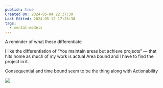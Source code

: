 ```yaml
---
publish: true
Created On: 2024-05-04 22:37:30
Last Edited: 2024-05-12 17:26:38
tags:
  - mental-models
---
```

A reminder of what these differentiate 

I like the differentiation of “You maintain areas but achieve projects” — that hits home as much of my work is actual Area bound and I have to find the project in it. 

Consequential and time bound seem to be the thing along with Actionability 

![](https://res.cloudinary.com/dg3gyk0gu/image/upload/c_scale,f_auto,q_auto:best,w_1100/v1586173192/maggieappleton.com/basb/Basb1-4_2x.jpg)